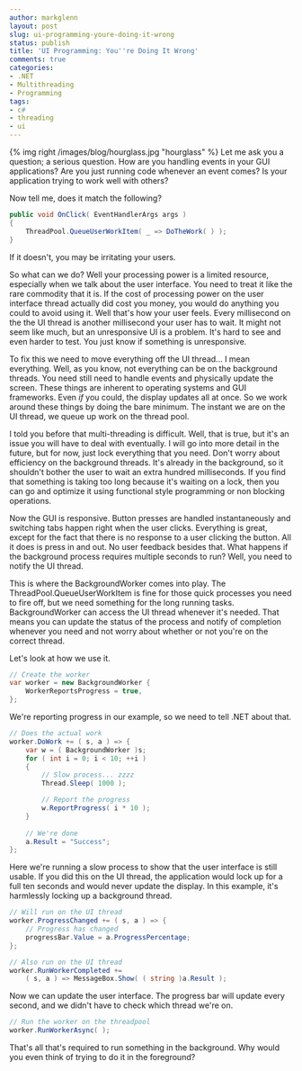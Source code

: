 ```yaml
---
author: markglenn
layout: post
slug: ui-programming-youre-doing-it-wrong
status: publish
title: 'UI Programming: You''re Doing It Wrong'
comments: true
categories:
- .NET
- Multithreading
- Programming
tags:
- c#
- threading
- ui
---
```


{% img right /images/blog/hourglass.jpg "hourglass" %}
Let me ask you a question; a serious question. How are you handling events
in your GUI applications? Are you just running code whenever an event
comes? Is your application trying to work well with others? 

Now tell me, does it match the following?

``` csharp
public void OnClick( EventHandlerArgs args )
{
    ThreadPool.QueueUserWorkItem( _ => DoTheWork( ) ); 
}
```
If it doesn't, you may be irritating your users.

<!--more-->

So what can we do? Well
your processing power is a limited resource, especially when we talk
about the user interface. You need to treat it like the rare commodity
that it is. If the cost of processing power on the user interface thread
actually did cost you money, you would do anything you could to avoid
using it. Well that's how your user feels. Every millisecond on the the
UI thread is another millisecond your user has to wait. It might not
seem like much, but an unresponsive UI is a problem. It's hard to see
and even harder to test. You just know if something is unresponsive.

To fix this we need to move everything off the UI thread... I mean
everything. Well, as you know, not everything can be on the background
threads. You need still need to handle events and physically update the
screen. These things are inherent to operating systems and GUI
frameworks. Even *if* you could, the display updates all at once. So we
work around these things by doing the bare minimum. The instant we are
on the UI thread, we queue up work on the thread pool.

I told you before
that multi-threading is difficult. Well, that is true, but it's an issue
you will have to deal with eventually. I will go into more detail in the
future, but for now, just lock everything that you need. Don't worry
about efficiency on the background threads. It's already in the
background, so it shouldn't bother the user to wait an extra hundred
milliseconds. If you find that something is taking too long because it's
waiting on a lock, then you can go and optimize it using functional
style programming or non blocking operations.

Now the GUI is responsive.
Button presses are handled instantaneously and switching tabs happen
right when the user clicks. Everything is great, except for the fact
that there is no response to a user clicking the button. All it does is
press in and out. No user feedback besides that. What happens if the
background process requires multiple seconds to run? Well, you need to
notify the UI thread.

This is where the BackgroundWorker comes into
play. The ThreadPool.QueueUserWorkItem is fine for those quick processes
you need to fire off, but we need something for the long running tasks.
BackgroundWorker can access the UI thread whenever it's needed. That
means you can update the status of the process and notify of completion
whenever you need and not worry about whether or not you're on the
correct thread.

Let's look at how we use it.

``` csharp
// Create the worker 
var worker = new BackgroundWorker {
    WorkerReportsProgress = true,
};
```

We're reporting progress in our example, so we need to tell .NET about that.
``` csharp
// Does the actual work 
worker.DoWork += ( s, a ) => { 
    var w = ( BackgroundWorker )s;
    for ( int i = 0; i < 10; ++i )
    { 
        // Slow process... zzzz
        Thread.Sleep( 1000 );

        // Report the progress
        w.ReportProgress( i * 10 );
    }
    
    // We're done 
    a.Result = "Success";
};
```

Here we're running a slow process to show that the user interface is still usable.
If you did this on the UI thread, the application would lock up for a
full ten seconds and would never update the display. In this example,
it's harmlessly locking up a background thread.

``` csharp
// Will run on the UI thread
worker.ProgressChanged += ( s, a ) => { 
    // Progress has changed
    progressBar.Value = a.ProgressPercentage;
};

// Also run on the UI thread 
worker.RunWorkerCompleted +=
    ( s, a ) => MessageBox.Show( ( string )a.Result );

```

Now we can update the user interface. The progress bar will update every second, and we didn't
have to check which thread we're on.

``` csharp
// Run the worker on the threadpool 
worker.RunWorkerAsync( );
```

That's all that's required to run something in the background. Why would you even
think of trying to do it in the foreground?
